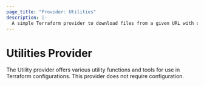 ```yaml
---
page_title: "Provider: Utilities"
description: |-
  A simple Terraform provider to download files from a given URL with optional HTTP headers.
---
```


# Utilities Provider

The Utility provider offers various utility functions and tools for use in Terraform configurations. This provider does not require configuration.